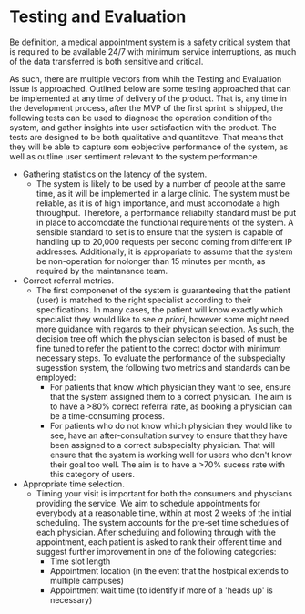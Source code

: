 # Testing and Evaluation

Be definition, a medical appointment system is a safety critical system that is required to be available 24/7 with minimum service interruptions, as much of the data transferred is both sensitive and critical.

As such, there are multiple vectors from whih the Testing and Evaluation issue is approached. Outlined below are some testing approached that can be implemented at any time of delivery of the product. That is, any time in the development process, after the MVP of the first sprint is shipped, the following tests can be used to diagnose the operation condition of the system, and gather insights into user satisfaction with the product. The tests are designed to be both qualitative and quantitave. That means that they will be able to capture som eobjective performance of the system, as well as outline user sentiment relevant to the system performance. 

- Gathering statistics on the latency of the system.
  - The system is likely to be used by a number of people at the same time, as it will be implemented in a large clinic. The system must be reliable, as it is of high importance, and must accomodate a high throughput. Therefore, a performance reliabilty standard must be put in place to accomodate the functional requirements of the system. A sensible standard to set is to ensure that the system is capable of handling up to 20,000 requests per second coming from different IP addresses. Additionally, it is appropariate to assume that the system be non-operation for nolonger than 15 minutes per month, as required by the maintanance team.
- Correct referral metrics.
  - The first componenet of the system is guaranteeing that the patient (user) is matched to the right specialist according to their specifications. In many cases, the patient will know exactly which specialist they would like to see *a priori*, however some might need more guidance with regards to their physican selection. As such, the decision tree off which the physician seleciton is based of must be fine tuned to refer the patient to the correct doctor with minimum necessary steps. To evaluate the performance of the subspecialty sugesstion system, the following two metrics and standards can be employed:
    - For patients that know which physician they want to see, ensure that the system assigned them to a correct physician. The aim is to have a >80% correct referral rate, as booking a physician can be a time-consuming process.
    - For patients who do not know which physician they would like to see, have an after-consultation survey to ensure that they have been assigned to a correct subspecialty physician. That will ensure that the system is working well for users who don't know their goal too well. The aim is to have a >70% sucess rate with this category of users.
- Appropriate time selection.
  - Timing your visit is important for both the consumers and physcians providing the service. We aim to schedule appointments for everybody at a reasonable time, within at most 2 weeks of the initial scheduling. The system accounts for the pre-set time schedules of each physician. After scheduling and following through with the appointment, each patient is asked to rank their offerent time and suggest further improvement in one of the following categories:
    - Time slot length
    - Appointment location (in the event that the hostpical extends to multiple campuses)
    - Appointment wait time (to identify if more of a 'heads up' is necessary)
  
  



